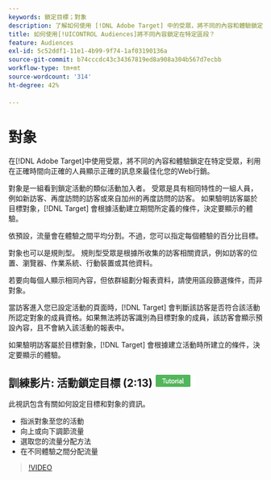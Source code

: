 ```yaml
---
keywords: 鎖定目標；對象
description: 了解如何使用 [!DNL Adobe Target] 中的受眾，將不同的內容和體驗鎖定在特定受眾，以最佳化您的網頁行銷工作。
title: 如何使用[!UICONTROL Audiences]將不同內容鎖定在特定區段？
feature: Audiences
exl-id: 5c52ddf1-11e1-4b99-9f74-1af03190136a
source-git-commit: b74cccdc43c34367819ed8a908a304b567d7ecbb
workflow-type: tm+mt
source-wordcount: '314'
ht-degree: 42%

---
```


# 對象

在[!DNL Adobe Target]中使用受眾，將不同的內容和體驗鎖定在特定受眾，利用在正確時間向正確的人員顯示正確的訊息來最佳化您的Web行銷。

對象是一組看到鎖定活動的類似活動加入者。 受眾是具有相同特性的一組人員，例如新訪客、再度訪問的訪客或來自加州的再度訪問的訪客。 如果驗明訪客屬於目標對象，[!DNL Target] 會根據活動建立期間所定義的條件，決定要顯示的體驗。

依預設，流量會在體驗之間平均分割。不過，您可以指定每個體驗的百分比目標。

對象也可以是規則型。 規則型受眾是根據所收集的訪客相關資訊，例如訪客的位置、瀏覽器、作業系統、行動裝置或其他資料。

若要向每個人顯示相同內容，但依群組劃分報表資料，請使用區段篩選條件，而非對象。

當訪客進入您已設定活動的頁面時，[!DNL Target] 會判斷該訪客是否符合該活動所認定對象的成員資格。如果無法將訪客識別為目標對象的成員，該訪客會顯示預設內容，且不會納入該活動的報表中。

如果驗明訪客屬於目標對象，[!DNL Target] 會根據建立活動時所建立的條件，決定要顯示的體驗。

## 訓練影片: 活動鎖定目標 (2:13) ![教學課程徽章](/help/assets/tutorial.png)

此視訊包含有關如何設定目標和對象的資訊。

* 指派對象至您的活動
* 向上或向下調節流量
* 選取您的流量分配方法
* 在不同體驗之間分配流量

>[!VIDEO](https://video.tv.adobe.com/v/17385)
